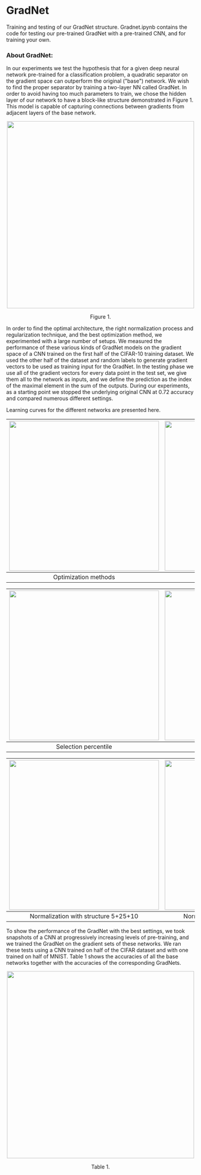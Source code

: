 # GradNet

Training and testing of our GradNet structure. Gradnet.ipynb contains the code for testing our pre-trained GradNet with a pre-trained CNN, and for training your own.

### About GradNet:

In our experiments we test the hypothesis that for a given deep neural network pre-trained for a classification problem, a quadratic separator on the gradient space can outperform the original ("base") network. We wish to find the proper separator by training a two-layer NN called GradNet. In order to avoid having too much parameters to train, we chose the hidden layer of our network to have a block-like structure demonstrated in Figure 1. This model is capable of capturing connections between gradients from adjacent layers of the base network.

<p align="center"> 
  <img src="http://info.ilab.sztaki.hu/~alexievr/GradNet.png" width="500">
</p>
<p align="center">Figure 1.<p align="center">


In order to find the optimal architecture, the right normalization process and regularization technique, and the best optimization method, we experimented with a large number of setups. We measured the performance of these various kinds of GradNet models on the gradient space of a CNN trained on the first half of the CIFAR-10 training dataset. We used the other half of the dataset and random labels to generate gradient vectors to be used as training input for the GradNet. In the testing phase we use all of the gradient vectors for every data point in the test set, we give them all to the network as inputs, and we define the prediction as the index of the maximal element in the sum of the outputs. During our experiments, as a starting point we stopped the underlying original CNN at 0.72 accuracy and compared numerous different settings.

Learning curves for the different networks are presented here.

| <img src="http://info.ilab.sztaki.hu/~alexievr/optimalizacio.png" width="400"> | <img src="http://info.ilab.sztaki.hu/~alexievr/regularizacio.png" width="400"> | 
|:---:|:---:|
| Optimization methods | Regularization methods |

| <img src="http://info.ilab.sztaki.hu/~alexievr/percent.png" width="400"> | <img src="http://info.ilab.sztaki.hu/~alexievr/struktura.png" width="400"> | 
|:---:|:---:|
| Selection percentile | Structure |

| <img src="http://info.ilab.sztaki.hu/~alexievr/normalizacio_5_25_10.png" width="400"> | <img src="http://info.ilab.sztaki.hu/~alexievr/normalizacio_5_100_25.png" width="400"> | 
|:---:|:---:|
| Normalization with structure 5+25+10 | Normalization with structure 5+100+25 |


To show the performance of the GradNet with the best settings, we took snapshots of a CNN at progressively increasing levels of pre-training, and we trained the GradNet on the gradient sets of these networks. We ran these tests using a CNN trained on half of the CIFAR dataset and with one trained on half of MNIST. Table 1 shows the accuracies of all the base networks together with the accuracies of the corresponding GradNets.

<p align="center"> 
  <img src="http://info.ilab.sztaki.hu/~alexievr/performance.png" width="500">
</p>
<p align="center">Table 1.<p align="center">
